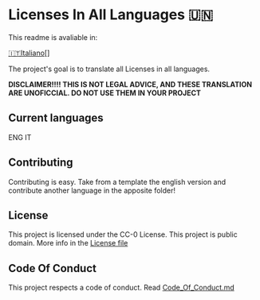 # Licenses In All Languages 🇺🇳

This readme is avaliable in:

[🇮🇹Italiano]()[]

The project's goal is to translate all Licenses in all languages.

**DISCLAIMER!!!! THIS IS NOT LEGAL ADVICE, AND THESE TRANSLATION ARE UNOFICCIAL. DO NOT USE THEM IN YOUR PROJECT**

## Current languages

ENG
IT

## Contributing

Contributing is easy. Take from a template the english version and contribute another language in the apposite folder!

## License

This project is licensed under the CC-0 License. This project is public domain. More info in the [License file](LICENSE)

## Code Of Conduct

This project respects a code of conduct. Read [Code_Of_Conduct.md](code_of_conduct.md)
